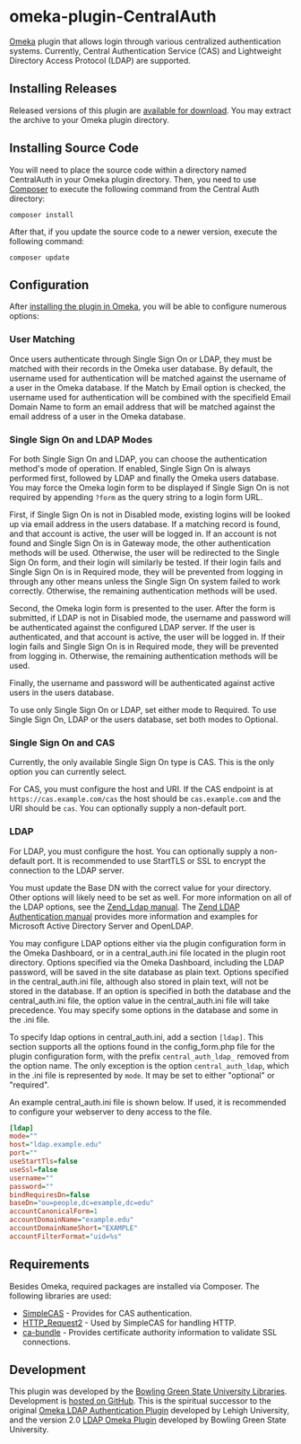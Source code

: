 # omeka-plugin-CentralAuth
[Omeka](http://omeka.org/) plugin that allows login through various centralized authentication systems. Currently, Central Authentication Service (CAS) and Lightweight Directory Access Protocol (LDAP) are supported.

## Installing Releases
Released versions of this plugin are [available for download](https://github.com/BGSU-LITS/omeka-plugin-CentralAuth/releases). You may extract the archive to your Omeka plugin directory.

## Installing Source Code
You will need to place the source code within a directory named CentralAuth in your Omeka plugin directory. Then, you need to use [Composer](http://getcomposer.org/) to execute the following command from the Central Auth directory:

`composer install`

After that, if you update the source code to a newer version, execute the following command:

`composer update`

## Configuration
After [installing the plugin in Omeka](http://omeka.org/codex/Managing_Plugins_2.0), you will be able to configure numerous options:

### User Matching
Once users authenticate through Single Sign On or LDAP, they must be matched with their records in the Omeka user database. By default, the username used for authentication will be matched against the username of a user in the Omeka database. If the Match by Email option is checked, the username used for authentication will be combined with the specifield Email Domain Name to form an email address that will be matched against the email address of a user in the Omeka database.

### Single Sign On and LDAP Modes
For both Single Sign On and LDAP, you can choose the authentication method's mode of operation. If enabled, Single Sign On is always performed first, followed by LDAP and finally the Omeka users database. You may force the Omeka login form to be displayed if Single Sign On is not required by appending `?form` as the query string to a login form URL.

First, if Single Sign On is not in Disabled mode, existing logins will be looked up via email address in the users database. If a matching record is found, and that account is active, the user will be logged in. If an account is not found and Single Sign On is in Gateway mode, the other authentication methods will be used. Otherwise, the user will be redirected to the Single Sign On form, and their login will similarly be tested. If their login fails and Single Sign On is in Required mode, they will be prevented from logging in through any other means unless the Single Sign On system failed to work correctly. Otherwise, the remaining authentication methods will be used.

Second, the Omeka login form is presented to the user. After the form is submitted, if LDAP is not in Disabled mode, the username and password will be authenticated against the configured LDAP server. If the user is authenticated, and that account is active, the user will be logged in. If their login fails and Single Sign On is in Required mode, they will be prevented from logging in. Otherwise, the remaining authentication methods will be used.

Finally, the username and password will be authenticated against active users in the users database.

To use only Single Sign On or LDAP, set either mode to Required. To use Single Sign On, LDAP or the users database, set both modes to Optional.

### Single Sign On and CAS
Currently, the only available Single Sign On type is CAS. This is the only option you can currently select.

For CAS, you must configure the host and URI. If the CAS endpoint is at `https://cas.example.com/cas` the host should be `cas.example.com` and the URI should be `cas`. You can optionally supply a non-default port.

### LDAP
For LDAP, you must configure the host. You can optionally supply a non-default port. It is recommended to use StartTLS or SSL to encrypt the connection to the LDAP server.

You must update the Base DN with the correct value for your directory. Other options will likely need to be set as well. For more information on all of the LDAP options, see the [Zend_Ldap manual](http://framework.zend.com/manual/1.12/en/zend.ldap.api.html). The [Zend LDAP Authentication manual](http://framework.zend.com/manual/1.12/en/zend.auth.adapter.ldap.html) provides more information and examples for Microsoft Active Directory Server and OpenLDAP.

You may configure LDAP options either via the plugin configuration form in the Omeka Dashboard, or in a central_auth.ini file located in the plugin root directory. Options specified via the Omeka Dashboard, including the LDAP password, will be saved in the site database as plain text. Options specified in the central_auth.ini file, although also stored in plain text, will not be stored in the database. If an option is specified in both the database and the central_auth.ini file, the option value in the central_auth.ini file will take precedence. You may specify some options in the database and some in the .ini file.

To specify ldap options in central_auth.ini, add a section `[ldap]`. This section supports all the options found in the config_form.php file for the plugin configuration form, with the prefix `central_auth_ldap_` removed from the option name. The only exception is the option `central_auth_ldap`, which in the .ini file is represented by `mode`. It may be set to either "optional" or "required".

An example central_auth.ini file is shown below. If used, it is recommended to configure your webserver to deny access to the file.
```ini
[ldap]
mode=""
host="ldap.example.edu"
port=""
useStartTls=false
useSsl=false
username=""
password=""
bindRequiresDn=false
baseDn="ou=people,dc=example,dc=edu"
accountCanonicalForm=1
accountDomainName="example.edu"
accountDomainNameShort="EXAMPLE"
accountFilterFormat="uid=%s"
```

## Requirements
Besides Omeka, required packages are installed via Composer. The following libraries are used:

* [SimpleCAS](https://github.com/mda515t/SimpleCAS) - Provides for CAS authentication.
* [HTTP_Request2](https://github.com/pear/HTTP_Request2) - Used by SimpleCAS for handling HTTP.
* [ca-bundle](https://github.com/composer/ca-bundle) - Provides certificate authority information to validate SSL connections.

## Development
This plugin was developed by the [Bowling Green State University Libraries](http://www.bgsu.edu/library.html). Development is [hosted on GitHub](https://github.com/BGSU-LITS/omeka-plugin-CentralAuth). This is the spiritual successor to the original [Omeka LDAP Authentication Plugin](https://code.google.com/p/omeka-ldap-plugin/) developed by Lehigh University, and the version 2.0 [LDAP Omeka Plugin](https://github.com/BGSU-LITS/LDAP-Plugin) developed by Bowling Green State University.
